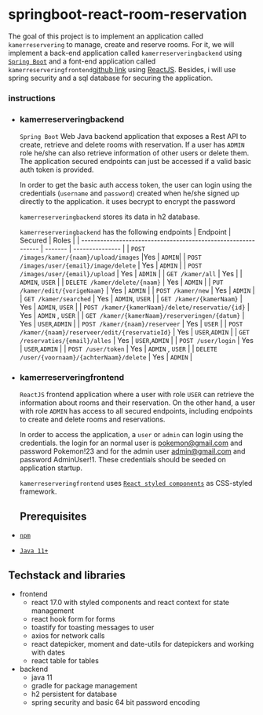 # springboot-react-room-reservation

The goal of this project is to implement an application called `kamerreservering` to manage, create and reserve rooms. For it, we will implement a back-end application called `kamerreserveringbackend` using [`Spring Boot`](https://docs.spring.io/spring-boot/docs/current/reference/htmlsingle/) and a font-end application called `kamerreserveringfrontend`[github link](https://github.com/NathanGanesh/kamerreserveringfrontend) using [ReactJS](https://reactjs.org/). Besides, i will use spring security and a sql database for securing the application. 
### instructions

- ### kamerreserveringbackend

  `Spring Boot` Web Java backend application that exposes a Rest API to create, retrieve and delete rooms with reservation. If a user has `ADMIN` role he/she can also retrieve information of other users or delete them. The application secured endpoints can just be accessed if a valid basic auth token is provided.

  In order to get the basic auth access token, the user can login using the credentials (`username` and `password`) created when he/she signed up directly to the application. it uses becrypt to encrypt the password

  `kamerreserveringbackend` stores its data in h2 database.

  `kamerreserveringbackend` has the following endpoints
  | Endpoint                                                      | Secured | Roles           |
  | ------------------------------------------------------------- | ------- | --------------- |
  | `POST /images/kamer/{naam}/upload/images`                     |Yes      | `ADMIN`|
  | `POST /images/user/{email}/image/delete`                      | Yes     | `ADMIN` |
  | `POST /images/user/{email}/upload`                 |            Yes      |   `ADMIN`  |
  | `GET /kamer/all`                            | Yes      |                | `ADMIN`, `USER` |
  | `DELETE /kamer/delete/{naam}`                                           | Yes     | `ADMIN` |
  | `PUT /kamer/edit/{vorigeNaam}`                                              | Yes     | `ADMIN`         |
  | `POST /kamer/new`                                   | Yes     | `ADMIN`         |
  | `GET /kamer/searched`                                | Yes     | `ADMIN`, `USER`         |
  | `GET /kamer/{kamerNaam}`                                     | Yes     | `ADMIN`, `USER` |
  | `POST /kamer/{kamerNaam}/delete/reservatie/{id}`                  | Yes     | `ADMIN` , `USER`        |
  | `GET /kamer/{kamerNaam}/reserveringen/{datum}`                                   | Yes     | `USER`,`ADMIN`         |
  | `POST /kamer/{naam}/reserveer`                                   | Yes     | `USER`         |
  | `POST /kamer/{naam}/reserveer/edit/{reservatieId}`                                   | Yes     | `USER`,`ADMIN`         |
  | `GET /reservaties/{email}/alles`                                   | Yes     |  `USER`,`ADMIN`         |
  | `POST /user/login`                                   | Yes     | `USER`,`ADMIN`         |
  | `POST /user/token`                                   | Yes     | `ADMIN`  , `USER`       |
  | `DELETE /user/{voornaam}/{achterNaam}/delete`                                   | Yes     | `ADMIN`        |

- ### kamerreserveringfrontend

  `ReactJS` frontend application where a user with role `USER` can retrieve the information about rooms and their reservation. On the other hand, a user with role `ADMIN` has access to all secured endpoints, including endpoints to create and delete rooms and reservations.
  
  In order to access the application, a `user` or `admin` can login using the credentials. the login for an normal user is pokemon@gmail.com and password Pokemon!23 and for the admin user admin@gmail.com and password AdminUser!1. These credentials should be seeded on application startup. 
  
  
  `kamerreserveringfrontend` uses [`React styled components`](https://styled-components.com/) as CSS-styled framework.
  
  ## Prerequisites

- [`npm`](https://docs.npmjs.com/downloading-and-installing-node-js-and-npm)
- [`Java 11+`](https://www.oracle.com/java/technologies/downloads/#java11)


## Techstack and libraries

- frontend 
  - react 17.0 with styled components and react context for state management
  - react hook form for forms
  - toastify for toasting messages to user
  - axios for network calls
  - react datepicker, moment and date-utils for datepickers and working with dates
  - react table for tables
- backend
  - java 11
  - gradle for package management
  - h2 persistent for database
  - spring security and basic 64 bit password encoding

